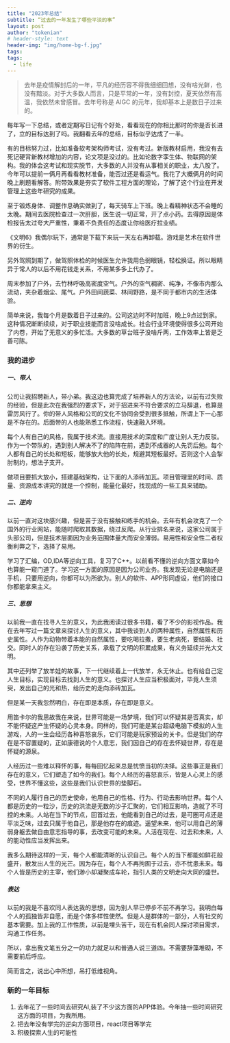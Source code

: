 ```yaml
---
title: "2023年总结"
subtitle: “过去的一年发生了哪些平淡的事”
layout: post
author: "tokenian"
# header-style: text
header-img: "img/home-bg-f.jpg"
tags:
tags:
  - life
---
```


> 去年是疫情解封后的一年，平凡的经历容不得我细细回想，没有啥光鲜，也没有黯淡。对于大多数人而言，只是平常的一年，没有封控，夏天依然有高温，我依然未曾感冒。去年号称是 AIGC 的元年，我却基本上是数日子过来的。

每年写一下总结，或者定期写日记有个好处，看看现在的你相比那时的你是否长进了，立的目标达到了吗。我翻看去年的总结，目标似乎达成了一半。

有的目标努力过，比如准备软考架构师考试，没有考过。新版教材启用，我没有去死记硬背新教材增加的内容，论文项是没过的。比如论数字孪生体、物联网的架构。我的体会这考试和现实脱节，大多数的人并没有从事相关的职业，太八股了。今年可以提前一俩月再看看教材准备，能否过还是看运气。我花了大概俩月的时间晚上刷题看解答。附带效果是夯实了软件工程方面的理论，了解了这个行业在开发管理上这些年研究的成果。

至于锻炼身体、调整作息确实做到了，每天骑车上下班。晚上看精神状态不会睡的太晚。期间去医院检查过一次肝胆，医生说一切正常，开了点小药。去得原因是体检报告太过夸大严重性，秉着不负责任的态度让你给医疗拉业绩。

《文明6》我偶尔玩下，通常是下载下来玩一天左右再卸载。游戏是艺术在软件世界的衍生。

另外驾照到期了，做驾照体检的时候医生允许我用色弱眼镜，轻松换证。所以眼睛异于常人的以后不用花钱走关系，不用某多多上代办了。

周末参加了户外，去竹林呼吸高密度空气。户外的空气稠密、纯净，不像市内那么流动，夹杂着烟尘、尾气。户外田间蔬菜、林间野路，是不同于都市内的生活体验。

简单来说，我每个月是数着日子过来的。公司这边时不时加班，晚上9点过到家。这种情况断断续续，对于职业技能而言没啥成长。社会行业环境使得很多公司开始了内卷，开始了无意义的多忙活。大多数的草台班子没啥斤两，工作效率上皆是乏善可陈。

### 我的进步

##### 一、带人

公司让我招聘新人，带小弟。我这边也算完成了培养新人的方法论，以前有过失败的经验，但是此次在我强烈的要求下，对于招进来不符合要求的立马辞退，也算是雷厉风行了。你的带人风格和公司的文化不协同会受到很多抵触，所谓上下一心那是不存在的。后面带的人也能熟悉工作流程，快速融入环境。

每个人有自己的风格，我属于技术流。直接用技术的深度和广度让别人无力反驳。作为一个带队的，遇到别人解决不了的陷阵在前，遇到不成器的人先罚后勉。每个人都有自己的长处和短板，能够放大他的长处，规避其短板最好。否则这个人会掣肘制约，想法子支开。

做项目要抓大放小，搭建基础架构，让下面的人添砖加瓦。项目管理里的时间、质量、资源成本讲究的就是一个控制，能量化最好，找现成的一些工具来辅助。

##### 二、逆向

以前一直对这块感兴趣，但是苦于没有接触和练手的机会。去年有机会攻克了一个国外的行业网站，能随时爬取其数据，绕过反爬。从行业排名来说，这家公司属于头部公司，但是技术层面因为业务范围体量大而安全薄弱。易用性和安全性二者权衡利弊之下，选择了易用。

学习了汇编，OD,IDA等逆向工具，复习了C++。以前看不懂的逆向方面文章如今也算能一窥门道了。学习这一方面的原因是因为公司业务。我发现无论是电脑还是手机，只要用逆向，你都可以为所欲为。别人的软件、APP形同虚设，他们的接口你都能拿来主义。

##### 三、思想

以前我一直在找寻人生的意义，为此我阅读过很多书籍，看了不少的影视作品。我在去年写过一篇文章来探讨人生的意义，其中我谈到人的两种属性，自然属性和历史属性。人作为动物带着本能的自然属性，要吃喝拉撒，要生老病死，要结婚、社交。同时人的存在沿袭了历史关系，承载了文明的积累成果，有义务延续并光大文明。

其中还列举了放羊娃的故事，下一代继续着上一代放羊，永无休止。也有给自己定人生目标，实现目标去找到人生的意义。也探讨人生应当积极面对，毕竟人生须臾，发出自己的光和热，给历史的走向添砖加瓦。

但是某一天我忽然明白，存在即是本质，存在即是意义。

用笛卡尔的我思故我在来说，世界可能是一场梦境，我们可以怀疑其是否真实，却不能怀疑这产生怀疑的心灵本身。同样的，我们可能是某台超级电脑下模拟的人生游戏，人的一生会经历各种喜怒哀乐，它们可能是玩家预设的关卡。但是我们的存在是不容置疑的，正如康德说的个人意志，我们因自己的存在去怀疑世界，存在是怀疑的源泉。

人经历过一些难以释怀的事，每每回忆起来总是忧愤当初的决择。这些事正是我们存在的意义，它们塑造了如今的我们。每个人经历的喜怒哀乐，皆是人心灵上的感受，世界不懂这些，这些是我们认识世界的垫脚石。

不同的人履行自己的历史使命，他用自己的性格、行为、行动去影响世界。每个人都是历史的一粒沙，历史的洪流是无数的沙子汇聚的，它们相互影响，造就了不可控的未来。人站在当下的节点，回首过去，他能看到自己的过去，是可圈可点还是平淡乏味，过去只属于他自己，那是他存在的痕迹。遥望未来，他可以用自己的薄弱身躯去做自由意志指导的事，去改变可能的未来。人活在现在、过去和未来，人的能动性应当发挥出来。

我多么期待这样的一天，每个人都能清晰的认识自己。每个人的当下都能如鲜花般盛开，散发出人生的光芒。因为存在，每个人不再拘囿于过去，亦不忧患未来。每个人皆是历史的主宰，他们渺小却凝聚成车轮，指引人类的文明走向大同的盛世。

##### 表达

以前的我是不喜欢同人表达我的思想，因为别人早已停步不前不再学习。我明白每个人的孤独皆非自愿，而是个体多样性使然。但是人是群体的一部分，人有社交的基本需要。加上我的工作性质，以前是埋头苦干，现在有机会同人探讨项目需求，沟通工作任务。

所以，拿出我文笔五分之一的功力就足以和普通人说三道四。不需要辞藻堆砌，不需要前后呼应。

简而言之，说出心中所想，吊打低维视角。

### 新的一年目标

1. 去年花了一些时间去研究AI,装了不少这方面的APP体验。今年抽一些时间研究这方面的项目，为我所用。
2. 把去年没有学完的逆向方面项目，react项目等学完
3. 积极探索人生的可能性

















